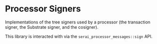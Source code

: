 # Processor Signers

Implementations of the tree signers used by a processor (the transaction signer,
the Substrate signer, and the cosigner).

This library is interacted with via the `serai_processor_messages::sign` API.
